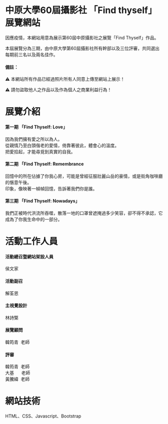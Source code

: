# 中原大學60屆攝影社 「Find thyself」展覽網站
<p>因應疫情，本網站用意為展示第60屆中原攝影社之展覽「Find Thyself」作品。</p>
<p>本屆展覽分為三期，由中原大學第60屆攝影社所有幹部以及三位評審，共同選出每期前三名以及兩名佳作。</p>
<h4>備註：</h4>
<p>⚠ 本網站所有作品已經過照片所有人同意上傳至網站上展示！</p>
<p>⚠ 請勿盜取他人之作品以及作為個人之商業利益行為！</p>

# 展覽介紹
<h4>第一期 「Find Thyself: Love」</h4>
因為我們擁有愛之所以為人。<br>
從親情乃至白頭偕老的愛情，倚靠著彼此，體會心的溫度。<br>
把愛拾起，才能尋覓到真實的自我。
<h4>第二期 「Find Thyself: Remembrance</h4>
回憶中的所在佔據了你我心房，可能是曾經征服壯麗山岳的豪情，或是街角咖啡廳的愜意午後。<br>
印象，像映著一幀幀回憶，告訴著我們你是誰。
<h4>第三期 「Find Thyself: Nowadays」</h4>
我們正被時代洪流所吞噬，散落一地的口罩曾遮掩過多少笑容，卻不得不承認，它成為了你我生命中的一部分。

# 活動工作人員
<h4>活動總召暨網站架設人員</h4>
侯文家
<h4>活動副召</h4>
解荃恩
<h4>主視覺設計</h4>
林詩檠
<h4>展覽顧問</h4>
韓筠青&nbsp;&nbsp;老師
<h4>評審</h4>
韓筠青&nbsp;&nbsp;老師<br>
大基&nbsp;&nbsp;&nbsp;&nbsp;&nbsp;&nbsp;老師<br>
黃騰緯&nbsp;&nbsp;老師<br>


# 網站技術
<p>HTML、CSS、Javascript、Bootstrap</p>
